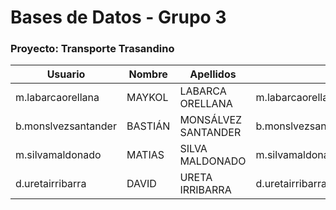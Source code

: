 # Bases de Datos - Grupo 3
### Proyecto: Transporte Trasandino

<table>
    <thead>
        <tr>
            <th>Usuario</th>
            <th>Nombre</th>
            <th>Apellidos</th>
            <th>Email</th>
            <th>Grupo</th>
            <th>Proyecto</th>
        </tr>
    </thead>
    <tbody>
        <tr>
            <td>m.labarcaorellana</td>
            <td>MAYKOL</td>
            <td>LABARCA ORELLANA</td>
            <td>m.labarcaorellana@uandresbello.edu</td>
            <td>3</td>
            <td>6</td>
        </tr>
        <tr>
            <td>b.monslvezsantander</td>
            <td>BASTIÁN</td>
            <td>MONSÁLVEZ SANTANDER</td>
            <td>b.monslvezsantander@uandresbello.edu</td>
            <td>3</td>
            <td>6</td>
        </tr>
        <tr>
            <td>m.silvamaldonado</td>
            <td>MATIAS</td>
            <td>SILVA MALDONADO</td>
            <td>m.silvamaldonado@uandresbello.edu</td>
            <td>3</td>
            <td>6</td>
        </tr>
        <tr>
            <td>d.uretairribarra</td>
            <td>DAVID</td>
            <td>URETA IRRIBARRA</td>
            <td>d.uretairribarra@uandresbello.edu</td>
            <td>3</td>
            <td>6</td>
        </tr>
    </tbody>
</table>
